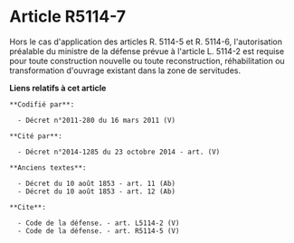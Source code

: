 # Article R5114-7

Hors le cas d'application des articles R. 5114-5 et R. 5114-6, l'autorisation préalable du ministre de la défense prévue à
l'article L. 5114-2 est requise pour toute construction nouvelle ou toute reconstruction, réhabilitation ou transformation
d'ouvrage existant dans la zone de servitudes.

**Liens relatifs à cet article**

	**Codifié par**:

	  - Décret n°2011-280 du 16 mars 2011 (V)

	**Cité par**:

	  - Décret n°2014-1285 du 23 octobre 2014 - art. (V)

	**Anciens textes**:

	  - Décret du 10 août 1853 - art. 11 (Ab)
	  - Décret du 10 août 1853 - art. 12 (Ab)

	**Cite**:

	  - Code de la défense. - art. L5114-2 (V)
	  - Code de la défense. - art. R5114-5 (V)
